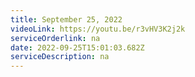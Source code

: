 ```yaml
---
title: September 25, 2022
videoLink: https://youtu.be/r3vHV3K2j2k
serviceOrderlink: na
date: 2022-09-25T15:01:03.682Z
serviceDescription: n﻿a
---
```

